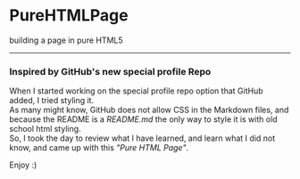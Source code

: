 # PureHTMLPage
building a page in pure HTML5

---

### Inspired by GitHub's new special profile Repo
When I started working on the special profile repo option that GitHub added, I tried styling it. <br />
As many might know, GitHub does not allow CSS in the Markdown files, and because the README is a _README.md_ the only way to style it is with old school html styling. <br />
So, I took the day to review what I have learned, and learn what I did not know, and came up with this *"Pure HTML Page"*.

Enjoy :)